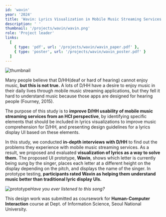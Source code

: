 ```yaml
---
id: 'wavin'
year: '2024'
title: 'Wavin: Lyrics Visualization in Mobile Music Streaming Services to Improve Music Comprehension for D/HH'
description: ' '
thumbnail: '/projects/wavin/wavin.png'
role: 'Project leader'
links:
  [
    { type: 'pdf', url: '/projects/wavin/wavin_paper.pdf' },
    { type: 'poster', url: '/projects/wavin/wavin_poster.pdf' }
  ]
---
```


![thumbnail](/projects/wavin/wavin.png)

Many people believe that D/HH(deaf or hard of hearing) cannot enjoy music, **but this is not true.** A lots of D/HH have a desire to enjoy music in their daily lives through mobile music streaming applications, but they fell it hard to understand music because those apps are designed for hearing people (Fourney, 2015).

The purpose of this study is to **improve D/HH usability of mobile music streaming services from an HCI perspective**, by identifying specific elements that should be included in lyrics visualizations to improve music comprehension for D/HH, and presenting design guidelines for a lyrics display UI based on these elements.

In this study, we conducted **in-depth interviews with D/HH** to find out the problems they experience with mobile music streaming services. As a result, we proposed and evaluated **visualization of lyrics as a way to solve them.** The proposed UI prototype, **Wavin**, shows which letter is currently being sung by the singer, places each letter at a different height on the display depending on the pitch, and displays the name of the singer. In prototype testing, **participants rated Wavin as helping them understand music better than traditional lyric display UIs.**

![prototype](/projects/wavin/wavin-prototype.png)_Have you ever listened to this song?_

This design work was submitted as coursework for **Human-Computer Interaction** course at Dept. of Information Science, Seoul National University.
